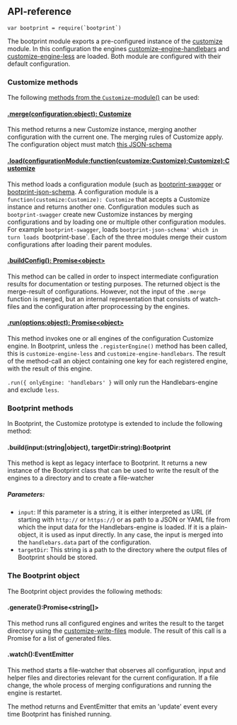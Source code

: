 ## API-reference

```
var bootprint = require(`bootprint`)
```

The bootprint module exports a pre-configured instance of the [customize](https://npmjs.com/package/customize) module.
In this configuration the engines [customize-engine-handlebars](https://npmjs.com/package/customize-engine-handlebars) and
[customize-engine-less](https://npmjs.com/package/customize-engine-less) are loaded. Both module are configured with their default configuration.

    
### Customize methods

The following [methods from the `Customize`-module()](https://github.com/nknapp/customize/blob/v0.7.0/README.md#customizecustomize) can be used:

#### [.merge(configuration:object): Customize](https://github.com/nknapp/customize/blob/v0.7.0/README.md#module_customize..Customize+merge)


This method returns a new Customize instance, merging another configuration with the current one.
The merging rules of Customize apply. The configuration object must match [this JSON-schema](doc/configuration-schema.json)

#### [.load(configurationModule:function(customize:Customize):Customize):Customize](https://github.com/nknapp/customize/blob/v0.7.0/README.md#customizeloadcustomizemodule--customize)


This method loads a configuration module (such as [bootprint-swagger](https://npmjs.com/package/bootprint-swagger) or [bootprint-json-schema](https://npmjs.com/package/bootprint-json-schema).
A configuration module is a `function(customize:Customize): Customize` that accepts a Customize instance and 
returns another one. Configuration modules such as `bootprint-swagger` create new Customize instances by 
merging configurations and by loading one or multiple other configuration modules. For example `bootprint-swagger`, 
loads `bootprint-json-schema' which in turn loads `bootprint-base`. Each of the three modules merge their 
custom configurations after loading their parent modules.

#### [.buildConfig(): Promise&lt;object>](https://github.com/nknapp/customize/blob/v0.7.0/README.md#customizebuildconfig--promiseobject)


This method can be called in order to inspect intermediate configuration results for documentation or testing purposes.
The returned object is the merge-result of configurations. However, not the input of the `.merge` function is merged,
but an internal representation that consists of watch-files and the configuration after proprocessing by the engines.

#### [.run(options:object): Promise&lt;object>](https://github.com/nknapp/customize/blob/v0.7.0/README.md#customizerunoptions--promiseobject)


This method invokes one or all engines of the configuration Customize engine. In Bootprint, unless the `.registerEngine()`
method has been called, this is `customize-engine-less` and `customize-engine-handlebars`.
The result of the method-call an object containing one key for each registered engine, with the result of this engine.

`.run({ onlyEngine: 'handlebars' }` will only run the Handlebars-engine and exclude `less`.
    

### Bootprint methods

In Bootprint, the Customize prototype is extended to include the following method: 

#### .build(input:(string|object), targetDir:string):Bootprint

This method is kept as legacy interface to Bootprint. It returns a new instance of the Bootprint class that can
be used to write the result of the engines to a directory and to create a file-watcher

##### Parameters:
* `input`: If this parameter is a string, it is either interpreted as URL (if 
        starting with `http://` or `https://`) or as path to a JSON or YAML file 
        from which the input data for the Handlebars-engine is loaded. If it is a 
        plain-object, it is used as input directly. In any case, the input is merged
        into the `handlebars.data` part of the configuration.
* `targetDir`: This string is a path to the directory where the output files of 
        Bootprint should be stored.

### The Bootprint object 

The Bootprint object provides the following methods:

#### .generate():Promise&lt;string[]>

This method runs all configured engines and writes the result to the target directory using the [customize-write-files](https://npmjs.com/package/customize-write-files)
module. The result of this call is a Promise for a list of generated files.

#### .watch():EventEmitter

This method starts a file-watcher that observes all configuration, input and helper files and directories relevant for the current 
configuration. If a file change, the whole process of merging configurations and running the engine is restartet.

The method returns and EventEmitter that emits an 'update' event every time Bootprint has finished running.

